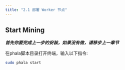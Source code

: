 ```yaml
---
title: "2.1 部署 Worker 节点"
---
```


## Start Mining

***首先你要完成上一步的安装，如果没有做，请移步上一章节***

在phala脚本目录打开终端，输入以下指令:

```bash
sudo phala start
```
